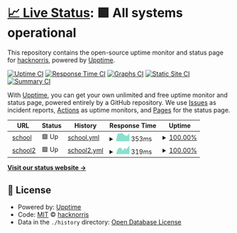 # [📈 Live Status](https://demo.upptime.js.org): <!--live status--> **🟩 All systems operational**

This repository contains the open-source uptime monitor and status page for [hacknorris](https://hacknorris.neocities.org/), powered by [Upptime](https://github.com/upptime/upptime).

[![Uptime CI](https://github.com/hacknorris-code/school/workflows/Uptime%20CI/badge.svg)](https://github.com/hacknorris-code/school/actions?query=workflow%3A%22Uptime+CI%22)
[![Response Time CI](https://github.com/hacknorris-code/school/workflows/Response%20Time%20CI/badge.svg)](https://github.com/hacknorris-code/school/actions?query=workflow%3A%22Response+Time+CI%22)
[![Graphs CI](https://github.com/hacknorris-code/school/workflows/Graphs%20CI/badge.svg)](https://github.com/hacknorris-code/school/actions?query=workflow%3A%22Graphs+CI%22)
[![Static Site CI](https://github.com/hacknorris-code/school/workflows/Static%20Site%20CI/badge.svg)](https://github.com/hacknorris-code/school/actions?query=workflow%3A%22Static+Site+CI%22)
[![Summary CI](https://github.com/hacknorris-code/school/workflows/Summary%20CI/badge.svg)](https://github.com/hacknorris-code/school/actions?query=workflow%3A%22Summary+CI%22)

With [Upptime](https://upptime.js.org), you can get your own unlimited and free uptime monitor and status page, powered entirely by a GitHub repository. We use [Issues](https://github.com/hacknorris-code/school/issues) as incident reports, [Actions](https://github.com/hacknorris-code/school/actions) as uptime monitors, and [Pages](https://demo.upptime.js.org) for the status page.

<!--start: status pages-->
<!-- This summary is generated by Upptime (https://github.com/upptime/upptime) -->
<!-- Do not edit this manually, your changes will be overwritten -->
<!-- prettier-ignore -->
| URL | Status | History | Response Time | Uptime |
| --- | ------ | ------- | ------------- | ------ |
| <img alt="" src="https://icons.duckduckgo.com/ip3/schooltoo.hacknorris.repl.co.ico" height="13"> [school](https://schooltoo.hacknorris.repl.co) | 🟩 Up | [school.yml](https://github.com/hacknorris-code/school/commits/HEAD/history/school.yml) | <details><summary><img alt="Response time graph" src="./graphs/school/response-time-week.png" height="20"> 353ms</summary><br><a href="https://demo.upptime.js.org/history/school"><img alt="Response time 399" src="https://img.shields.io/endpoint?url=https%3A%2F%2Fraw.githubusercontent.com%2Fhacknorris-code%2Fschool%2FHEAD%2Fapi%2Fschool%2Fresponse-time.json"></a><br><a href="https://demo.upptime.js.org/history/school"><img alt="24-hour response time 398" src="https://img.shields.io/endpoint?url=https%3A%2F%2Fraw.githubusercontent.com%2Fhacknorris-code%2Fschool%2FHEAD%2Fapi%2Fschool%2Fresponse-time-day.json"></a><br><a href="https://demo.upptime.js.org/history/school"><img alt="7-day response time 353" src="https://img.shields.io/endpoint?url=https%3A%2F%2Fraw.githubusercontent.com%2Fhacknorris-code%2Fschool%2FHEAD%2Fapi%2Fschool%2Fresponse-time-week.json"></a><br><a href="https://demo.upptime.js.org/history/school"><img alt="30-day response time 485" src="https://img.shields.io/endpoint?url=https%3A%2F%2Fraw.githubusercontent.com%2Fhacknorris-code%2Fschool%2FHEAD%2Fapi%2Fschool%2Fresponse-time-month.json"></a><br><a href="https://demo.upptime.js.org/history/school"><img alt="1-year response time 399" src="https://img.shields.io/endpoint?url=https%3A%2F%2Fraw.githubusercontent.com%2Fhacknorris-code%2Fschool%2FHEAD%2Fapi%2Fschool%2Fresponse-time-year.json"></a></details> | <details><summary><a href="https://demo.upptime.js.org/history/school">100.00%</a></summary><a href="https://demo.upptime.js.org/history/school"><img alt="All-time uptime 99.96%" src="https://img.shields.io/endpoint?url=https%3A%2F%2Fraw.githubusercontent.com%2Fhacknorris-code%2Fschool%2FHEAD%2Fapi%2Fschool%2Fuptime.json"></a><br><a href="https://demo.upptime.js.org/history/school"><img alt="24-hour uptime 100.00%" src="https://img.shields.io/endpoint?url=https%3A%2F%2Fraw.githubusercontent.com%2Fhacknorris-code%2Fschool%2FHEAD%2Fapi%2Fschool%2Fuptime-day.json"></a><br><a href="https://demo.upptime.js.org/history/school"><img alt="7-day uptime 100.00%" src="https://img.shields.io/endpoint?url=https%3A%2F%2Fraw.githubusercontent.com%2Fhacknorris-code%2Fschool%2FHEAD%2Fapi%2Fschool%2Fuptime-week.json"></a><br><a href="https://demo.upptime.js.org/history/school"><img alt="30-day uptime 100.00%" src="https://img.shields.io/endpoint?url=https%3A%2F%2Fraw.githubusercontent.com%2Fhacknorris-code%2Fschool%2FHEAD%2Fapi%2Fschool%2Fuptime-month.json"></a><br><a href="https://demo.upptime.js.org/history/school"><img alt="1-year uptime 99.96%" src="https://img.shields.io/endpoint?url=https%3A%2F%2Fraw.githubusercontent.com%2Fhacknorris-code%2Fschool%2FHEAD%2Fapi%2Fschool%2Fuptime-year.json"></a></details>
| <img alt="" src="https://icons.duckduckgo.com/ip3/school-four.hacknorris.repl.co.ico" height="13"> [school2](https://school-four.hacknorris.repl.co) | 🟩 Up | [school2.yml](https://github.com/hacknorris-code/school/commits/HEAD/history/school2.yml) | <details><summary><img alt="Response time graph" src="./graphs/school2/response-time-week.png" height="20"> 319ms</summary><br><a href="https://demo.upptime.js.org/history/school2"><img alt="Response time 408" src="https://img.shields.io/endpoint?url=https%3A%2F%2Fraw.githubusercontent.com%2Fhacknorris-code%2Fschool%2FHEAD%2Fapi%2Fschool2%2Fresponse-time.json"></a><br><a href="https://demo.upptime.js.org/history/school2"><img alt="24-hour response time 479" src="https://img.shields.io/endpoint?url=https%3A%2F%2Fraw.githubusercontent.com%2Fhacknorris-code%2Fschool%2FHEAD%2Fapi%2Fschool2%2Fresponse-time-day.json"></a><br><a href="https://demo.upptime.js.org/history/school2"><img alt="7-day response time 319" src="https://img.shields.io/endpoint?url=https%3A%2F%2Fraw.githubusercontent.com%2Fhacknorris-code%2Fschool%2FHEAD%2Fapi%2Fschool2%2Fresponse-time-week.json"></a><br><a href="https://demo.upptime.js.org/history/school2"><img alt="30-day response time 384" src="https://img.shields.io/endpoint?url=https%3A%2F%2Fraw.githubusercontent.com%2Fhacknorris-code%2Fschool%2FHEAD%2Fapi%2Fschool2%2Fresponse-time-month.json"></a><br><a href="https://demo.upptime.js.org/history/school2"><img alt="1-year response time 408" src="https://img.shields.io/endpoint?url=https%3A%2F%2Fraw.githubusercontent.com%2Fhacknorris-code%2Fschool%2FHEAD%2Fapi%2Fschool2%2Fresponse-time-year.json"></a></details> | <details><summary><a href="https://demo.upptime.js.org/history/school2">100.00%</a></summary><a href="https://demo.upptime.js.org/history/school2"><img alt="All-time uptime 99.96%" src="https://img.shields.io/endpoint?url=https%3A%2F%2Fraw.githubusercontent.com%2Fhacknorris-code%2Fschool%2FHEAD%2Fapi%2Fschool2%2Fuptime.json"></a><br><a href="https://demo.upptime.js.org/history/school2"><img alt="24-hour uptime 100.00%" src="https://img.shields.io/endpoint?url=https%3A%2F%2Fraw.githubusercontent.com%2Fhacknorris-code%2Fschool%2FHEAD%2Fapi%2Fschool2%2Fuptime-day.json"></a><br><a href="https://demo.upptime.js.org/history/school2"><img alt="7-day uptime 100.00%" src="https://img.shields.io/endpoint?url=https%3A%2F%2Fraw.githubusercontent.com%2Fhacknorris-code%2Fschool%2FHEAD%2Fapi%2Fschool2%2Fuptime-week.json"></a><br><a href="https://demo.upptime.js.org/history/school2"><img alt="30-day uptime 100.00%" src="https://img.shields.io/endpoint?url=https%3A%2F%2Fraw.githubusercontent.com%2Fhacknorris-code%2Fschool%2FHEAD%2Fapi%2Fschool2%2Fuptime-month.json"></a><br><a href="https://demo.upptime.js.org/history/school2"><img alt="1-year uptime 99.96%" src="https://img.shields.io/endpoint?url=https%3A%2F%2Fraw.githubusercontent.com%2Fhacknorris-code%2Fschool%2FHEAD%2Fapi%2Fschool2%2Fuptime-year.json"></a></details>

<!--end: status pages-->

[**Visit our status website →**](https://demo.upptime.js.org)

## 📄 License

- Powered by: [Upptime](https://github.com/upptime/upptime)
- Code: [MIT](./LICENSE) © [hacknorris](https://hacknorris.neocities.org/)
- Data in the `./history` directory: [Open Database License](https://opendatacommons.org/licenses/odbl/1-0/)
